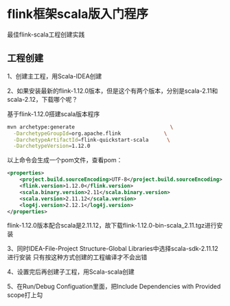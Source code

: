 # flink框架scala版入门程序

最佳flink-scala工程创建实践

## 工程创建

1、创建主工程，用Scala-IDEA创建    

2、如果安装最新的flink-1.12.0版本，但是这个有两个版本，分别是scala-2.11和scala-2.12，下载哪个呢？

基于flink-1.12.0搭建scala版本程序
```bash
mvn archetype:generate                               \
  -DarchetypeGroupId=org.apache.flink              \
  -DarchetypeArtifactId=flink-quickstart-scala      \
  -DarchetypeVersion=1.12.0
```

以上命令会生成一个pom文件，查看pom：
```xml
<properties>
    <project.build.sourceEncoding>UTF-8</project.build.sourceEncoding>
    <flink.version>1.12.0</flink.version>
    <scala.binary.version>2.11</scala.binary.version>
    <scala.version>2.11.12</scala.version>
    <log4j.version>2.12.1</log4j.version>
</properties>
```

flink-1.12.0版本配合scala是2.11.12，故下载flink-1.12.0-bin-scala_2.11.tgz进行安装

3、同时IDEA-File-Project Structure-Global Libraries中选择scala-sdk-2.11.12进行安装
   只有按这种方式创建的工程编译才不会出错

4、设置完后再创建子工程，用Scala-scala创建

5、在Run/Debug Configuation里面，把Include Dependencies with Provided scope打上勾